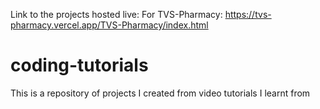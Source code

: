 Link to the projects hosted live: 
For TVS-Pharmacy: https://tvs-pharmacy.vercel.app/TVS-Pharmacy/index.html

# coding-tutorials
This is a repository of projects I created from video tutorials I learnt from
